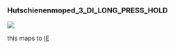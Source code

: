 ### Hutschienenmoped\_3\_DI\_LONG\_PRESS\_HOLD

![](https://user-images.githubusercontent.com/69573151/210793497-7a9f7682-f695-43e3-bb96-099b48282b5f.png)

this maps to [IE](../IE)
